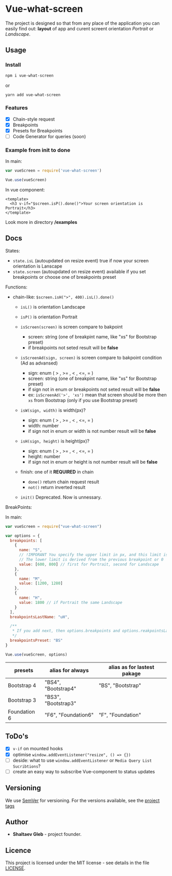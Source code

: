 # Vue-what-screen

The project is designed so that from any place of the application you can easily find out: **layout** of app and curent screent orientation _Portrait_ or _Landscape_.

## Usage

### Install

```sh
npm i vue-what-screen
```

or

```sh
yarn add vue-what-screen
```

### Features

- [x] Chain-style request
- [x] Breakpoints
- [x] Presets for Breakpoints
- [ ] Code Generator for queries (soon)

### Example from init to done

<!-- prettier-ignore-start -->

In main:

```js
var vueScreen = require('vue-what-screen')

Vue.use(vueScreen)
```

In vue component:

```vue
<template>
  <h3 v-if="$screen.isP().done()">Your screen orientation is Portrait</h3>
</template>
```

<!-- prettier-ignore-end -->

Look more in directory **/examples**

## Docs

States:

- `state.isL` (autoupdated on resize event) true if now your screen orientation is Lanscape
- `state.screen` (autoupdated on resize event) available if you set breakpoints or choose one of breakpoints preset

Functions:

- chain-like: `$screen.isH(">", 400).isL().done()`

  - `isL()` is orientation Landscape
  - `isP()` is orientation Portrait
  - `isScreen(screen)` is screen compare to bakpoint

    - screen: string (one of breakpint name, like "xs" for Bootstrap preset)
    - if breakpoints not seted result will be **false**

  - `isScreenAd(sign, screen)` is screen compare to bakpoint condition (Ad as advansed)

    - sign: enum ( > , >= , < , <=, = )
    - screen: string (one of breakpint name, like "xs" for Bootstrap preset)
    - if sign not in enum or breakpoints not seted result will be **false**
    - ex: `isScreenAd('>', 'xs')` mean that screen should be more then `xs` from Bootstrap (only if you use Bootstrap preset)

  - `isW(sign, width)` is width(px)?

    - sign: enum ( > , >= , < , <=, = )
    - width: number
    - if sign not in enum or width is not number result will be **false**

  - `isH(sign, height)` is height(px)?

    - sign: enum ( > , >= , < , <=, = )
    - height: number
    - if sign not in enum or height is not number result will be **false**

  - finish: one of it **REQUIRED** in chain

    - `done()` return chain request result
    - `not()` return inverted result

  - `init()` Deprecated. Now is unnessary.

BreakPoints:

In main:

```js
var vueScreen = require("vue-what-screen")

var options = {
  breakpoints: [
    {
      name: "S",
      // !IMPORANT You specify the upper limit in px, and this limit is in the range so (.., limit]
      // The lower limit is derived from the previous breakpoint or 0
      value: [600, 800] // first for Portrait, second for Landscape
    },
    {
      name: "M",
      value: [1200, 1280]
    },
    {
      name: "H",
      value: 1800 // if Portrait the same Landscape
    }
  ],
  breakpointsLastName: "uH",

  /**
   * If you add next, then options.breakpoints and options.reakpointsLastName will be ignored
   */
  breakpointsPreset: "BS"
}

Vue.use(vueScreen, options)
```

| presets      | alias for always    | alias as for lastest pakage |
| ------------ | ------------------- | --------------------------- |
| Bootstrap 4  | "BS4", "Bootstrap4" | "BS", "Bootstrap"           |
| Bootstrap 3  | "BS3", "Bootstrap3" |                             |
| Foundation 6 | "F6", "Foundation6" | "F", "Foundation"           |

## ToDo's

- [x] `v-if` on mounted hooks
- [x] optimise `window.addEventListener("resize", () => {})`
- [ ] deside: what to use `window.addEventListener` or `Media Query List Sucribtions`?
- [ ] create an easy way to subscribe Vue-component to status updates

## Versioning

We use [SemVer](http://semver.org/) for versioning. For the versions available, see the [project tags](https://github.com/shaltaev/vue-what-screen/tags)

## Author

- **Shaltaev Gleb** - project founder.

## Licence

This project is licensed under the MIT license - see details in the file [LICENSE](/LICENSE).
